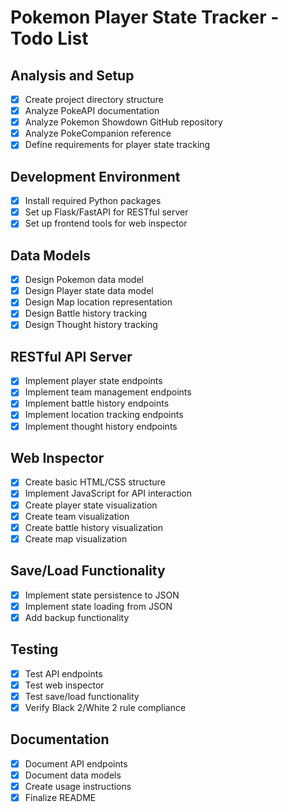 # Pokemon Player State Tracker - Todo List

## Analysis and Setup
- [x] Create project directory structure
- [x] Analyze PokeAPI documentation
- [x] Analyze Pokemon Showdown GitHub repository
- [x] Analyze PokeCompanion reference
- [x] Define requirements for player state tracking

## Development Environment
- [x] Install required Python packages
- [x] Set up Flask/FastAPI for RESTful server
- [x] Set up frontend tools for web inspector

## Data Models
- [x] Design Pokemon data model
- [x] Design Player state data model
- [x] Design Map location representation
- [x] Design Battle history tracking
- [x] Design Thought history tracking

## RESTful API Server
- [x] Implement player state endpoints
- [x] Implement team management endpoints
- [x] Implement battle history endpoints
- [x] Implement location tracking endpoints
- [x] Implement thought history endpoints

## Web Inspector
- [x] Create basic HTML/CSS structure
- [x] Implement JavaScript for API interaction
- [x] Create player state visualization
- [x] Create team visualization
- [x] Create battle history visualization
- [x] Create map visualization

## Save/Load Functionality
- [x] Implement state persistence to JSON
- [x] Implement state loading from JSON
- [x] Add backup functionality

## Testing
- [x] Test API endpoints
- [x] Test web inspector
- [x] Test save/load functionality
- [x] Verify Black 2/White 2 rule compliance

## Documentation
- [x] Document API endpoints
- [x] Document data models
- [x] Create usage instructions
- [x] Finalize README
